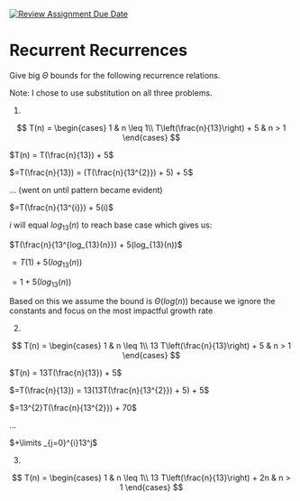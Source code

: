 [![Review Assignment Due Date](https://classroom.github.com/assets/deadline-readme-button-24ddc0f5d75046c5622901739e7c5dd533143b0c8e959d652212380cedb1ea36.svg)](https://classroom.github.com/a/8KYthzwp)
# Recurrent Recurrences

Give big $\Theta$ bounds for the following recurrence relations.

Note: I chose to use substitution on all three problems.

1.
$$ T(n) =
    \begin{cases}
        1 & n \leq 1\\
        T\left(\frac{n}{13}\right) + 5 & n > 1
    \end{cases}
$$

$T(n) = T(\frac{n}{13}) + 5$

$=T(\frac{n}{13}) = (T(\frac{n}{13^{2}}) + 5) + 5$

$...$ (went on until pattern became evident)

$=T(\frac{n}{13^{i}}) + 5(i)$

$i$ will equal $log_{13}(n)$ to reach base case which gives us:

$T(\frac{n}{13^{log_{13}(n}}) + 5(log_{13}(n))$

$=T(1) + 5(log_{13}(n))$

$=1 + 5(log_{13}(n))$

Based on this we assume the bound is $\Theta(log(n))$ because we ignore the constants and focus on the most impactful growth rate


2.
$$ T(n) =
    \begin{cases}
        1 & n \leq 1\\
        13 T\left(\frac{n}{13}\right) + 5 & n > 1
    \end{cases}
$$

$T(n) = 13T(\frac{n}{13}) + 5$

$=T(\frac{n}{13}) = 13(13T(\frac{n}{13^{2}}) + 5) + 5$

$=13^{2}T(\frac{n}{13^{2}}) + 70$

$...$

$+\limits _{j=0}^{i}13^j$

3.
$$ T(n) =
    \begin{cases}
        1 & n \leq 1\\
        13 T\left(\frac{n}{13}\right) + 2n & n > 1
    \end{cases}
$$
